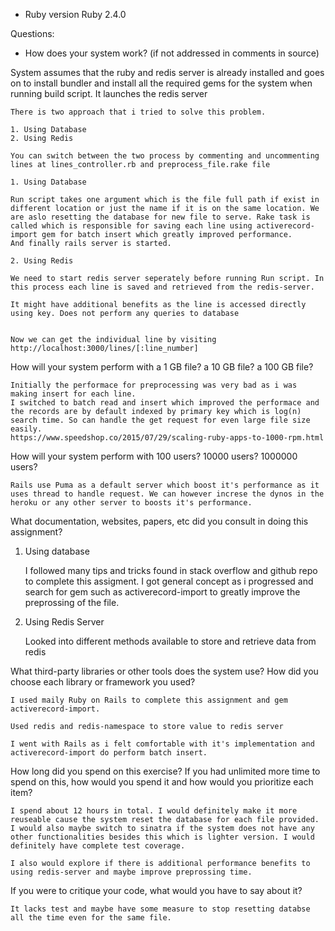 * Ruby version
	Ruby 2.4.0


Questions:

- How does your system work? (if not addressed in comments in source)
	
System assumes that the ruby and redis server is already installed and goes on to install bundler and install all the required gems for the system when running build script. It launches the redis server

	There is two approach that i tried to solve this problem.

	1. Using Database
	2. Using Redis

	You can switch between the two process by commenting and uncommenting lines at lines_controller.rb and preprocess_file.rake file

	1. Using Database

	Run script takes one argument which is the file full path if exist in different location or just the name if it is on the same location. We are aslo resetting the database for new file to serve. Rake task is called which is responsible for saving each line using activerecord-import gem for batch insert which greatly improved performance.
	And finally rails server is started.
	
	2. Using Redis

	We need to start redis server seperately before running Run script. In this process each line is saved and retrieved from the redis-server. 

	It might have additional benefits as the line is accessed directly using key. Does not perform any queries to database
	 

	Now we can get the individual line by visiting http://localhost:3000/lines/[:line_number]


How will your system perform with a 1 GB file? a 10 GB file? a 100 GB file?

	Initially the performace for preprocessing was very bad as i was making insert for each line.
	I switched to batch read and insert which improved the performace and the records are by default indexed by primary key which is log(n) search time. So can handle the get request for even large file size easily. 
	https://www.speedshop.co/2015/07/29/scaling-ruby-apps-to-1000-rpm.html

How will your system perform with 100 users? 10000 users? 1000000 users?

	Rails use Puma as a default server which boost it's performance as it uses thread to handle request. We can however increse the dynos in the heroku or any other server to boosts it's performance.


What documentation, websites, papers, etc did you consult in doing this assignment?

1. Using database

	I followed many tips and tricks found in stack overflow and github repo to complete this assigment. I got general concept as i progressed and search for gem such as activerecord-import to greatly improve the preprossing of the file.

2. Using Redis Server

	Looked into different methods available to store and retrieve data from redis


What third-party libraries or other tools does the system use? How did you choose each library or framework you used?

	I used maily Ruby on Rails to complete this assignment and gem activerecord-import.

	Used redis and redis-namespace to store value to redis server

	I went with Rails as i felt comfortable with it's implementation and activerecord-import do perform batch insert.

How long did you spend on this exercise? If you had unlimited more time to spend on this, how would you spend it and how 
would you prioritize each item?

	I spend about 12 hours in total. I would definitely make it more reuseable cause the system reset the database for each file provided. I would also maybe switch to sinatra if the system does not have any other functionalities besides this which is lighter version. I would definitely have complete test coverage.

	I also would explore if there is additional performance benefits to using redis-server and maybe improve preprossing time.

If you were to critique your code, what would you have to say about it?

	It lacks test and maybe have some measure to stop resetting databse all the time even for the same file.
